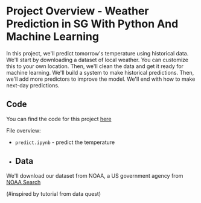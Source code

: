 # Project Overview - Weather Prediction in SG With Python And Machine Learning

In this project, we'll predict tomorrow's temperature using historical data.  We'll start by downloading a dataset of local weather.  You can customize this to your own location.  Then, we'll clean the data and get it ready for machine learning.  We'll build a system to make historical predictions.  Then, we'll add more predictors to improve the model.  We'll end with how to make next-day predictions.

## Code

You can find the code for this project [here](https://github.com/zzhengweii/weather-prediction)

File overview:

* `predict.ipynb` - predict the temperature

* ## Data

We'll download our dataset from NOAA, a US government agency from [NOAA Search](https://www.ncdc.noaa.gov/cdo-web/search)

(#inspired by tutorial from data quest)
